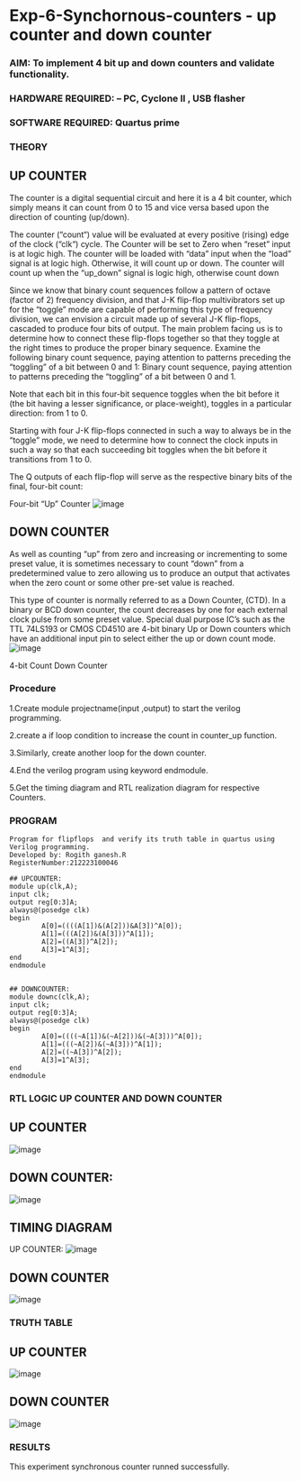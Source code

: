 # Exp-6-Synchornous-counters - up counter and down counter 
### AIM: To implement 4 bit up and down counters and validate  functionality.
### HARDWARE REQUIRED:  – PC, Cyclone II , USB flasher
### SOFTWARE REQUIRED:   Quartus prime
### THEORY 

## UP COUNTER 
The counter is a digital sequential circuit and here it is a 4 bit counter, which simply means it can count from 0 to 15 and vice versa based upon the direction of counting (up/down). 

The counter (“count“) value will be evaluated at every positive (rising) edge of the clock (“clk“) cycle.
The Counter will be set to Zero when “reset” input is at logic high.
The counter will be loaded with “data” input when the “load” signal is at logic high. Otherwise, it will count up or down.
The counter will count up when the “up_down” signal is logic high, otherwise count down

Since we know that binary count sequences follow a pattern of octave (factor of 2) frequency division, and that J-K flip-flop multivibrators set up for the “toggle” mode are capable of performing this type of frequency division, we can envision a circuit made up of several J-K flip-flops, cascaded to produce four bits of output.
The main problem facing us is to determine how to connect these flip-flops together so that they toggle at the right times to produce the proper binary sequence.
Examine the following binary count sequence, paying attention to patterns preceding the “toggling” of a bit between 0 and 1:
Binary count sequence, paying attention to patterns preceding the “toggling” of a bit between 0 and 1.

Note that each bit in this four-bit sequence toggles when the bit before it (the bit having a lesser significance, or place-weight), toggles in a particular direction: from 1 to 0.



 
 

Starting with four J-K flip-flops connected in such a way to always be in the “toggle” mode, we need to determine how to connect the clock inputs in such a way so that each succeeding bit toggles when the bit before it transitions from 1 to 0.

The Q outputs of each flip-flop will serve as the respective binary bits of the final, four-bit count:

 
 

Four-bit “Up” Counter
![image](https://user-images.githubusercontent.com/36288975/169644758-b2f4339d-9532-40c5-af40-8f4f8c942e2c.png)



## DOWN COUNTER 

As well as counting “up” from zero and increasing or incrementing to some preset value, it is sometimes necessary to count “down” from a predetermined value to zero allowing us to produce an output that activates when the zero count or some other pre-set value is reached.

This type of counter is normally referred to as a Down Counter, (CTD). In a binary or BCD down counter, the count decreases by one for each external clock pulse from some preset value. Special dual purpose IC’s such as the TTL 74LS193 or CMOS CD4510 are 4-bit binary Up or Down counters which have an additional input pin to select either the up or down count mode.
![image](https://user-images.githubusercontent.com/36288975/169644844-1a14e123-7228-4ed8-81a9-eb937dff4ac8.png)


4-bit Count Down Counter
### Procedure
1.Create module projectname(input ,output) to start the verilog programming.

2.create a if loop condition to increase the count in counter_up function.

3.Similarly, create another loop for the down counter.

4.End the verilog program using keyword endmodule.

5.Get the timing diagram and RTL realization diagram for respective Counters.


### PROGRAM 
```
Program for flipflops  and verify its truth table in quartus using Verilog programming.
Developed by: Rogith ganesh.R
RegisterNumber:212223100046

## UPCOUNTER:
module up(clk,A);
input clk;
output reg[0:3]A;
always@(posedge clk)
begin
		A[0]=((((A[1])&(A[2]))&A[3])^A[0]);
		A[1]=(((A[2])&(A[3]))^A[1]);
		A[2]=((A[3])^A[2]);
		A[3]=1^A[3];
end
endmodule


## DOWNCOUNTER:
module downc(clk,A);
input clk;
output reg[0:3]A;
always@(posedge clk)
begin
		A[0]=((((~A[1])&(~A[2]))&(~A[3]))^A[0]);
		A[1]=(((~A[2])&(~A[3]))^A[1]);
		A[2]=((~A[3])^A[2]);
		A[3]=1^A[3];
end
endmodule
```
### RTL LOGIC UP COUNTER AND DOWN COUNTER
## UP COUNTER
![image](https://github.com/ROGITHGANESH/Exp-7-Synchornous-counters-/assets/152588322/5ee6a293-3e7b-4891-9e9b-4267ede88281)
## DOWN COUNTER:
![image](https://github.com/ROGITHGANESH/Exp-7-Synchornous-counters-/assets/152588322/7a880b0d-4bc5-453e-a1c0-5f772af16493)

## TIMING DIAGRAM
UP COUNTER:
![image](https://github.com/ROGITHGANESH/Exp-7-Synchornous-counters-/assets/152588322/a00c95af-3b2d-43df-9823-ab05b13df1a6)
## DOWN COUNTER
![image](https://github.com/ROGITHGANESH/Exp-7-Synchornous-counters-/assets/152588322/b78c40c0-22a5-4965-bd65-cf713fe62e3e)


### TRUTH TABLE

## UP COUNTER
![image](https://github.com/ROGITHGANESH/Exp-7-Synchornous-counters-/assets/152588322/0aa5e898-943b-4057-aca7-46e256147059)

## DOWN COUNTER
![image](https://github.com/ROGITHGANESH/Exp-7-Synchornous-counters-/assets/152588322/8d2a0ad6-82b5-4941-815b-619b4d903b94)


### RESULTS
This experiment synchronous counter runned successfully.
